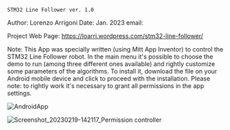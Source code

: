 	STM32 Line Follower ver. 1.0 

Author: Lorenzo Arrigoni
Date: Jan. 2023
email: 

Project Web Page: https://loarri.wordpress.com/stm32-line-follower/

Note:
This App was specially written (using Mitt App Inventor) to control the STM32 Line Follower
robot. In the main menu it's possible to choose the demo to run (among three different ones available)
and rightly customize some parameters of the algorithms.
To install it, download the file on your Android mobile device and click to proceed with the installation.
Please note: to rightly work it's necessary to grant all permissions in the app settings.


![AndroidApp](https://user-images.githubusercontent.com/13197186/219951561-3a07e744-681f-4805-b275-dde7391731fe.png)


![Screenshot_20230219-142117_Permission controller](https://user-images.githubusercontent.com/13197186/219951176-8ddabe42-7158-451f-8f36-0cc34ecc4f04.jpg)
